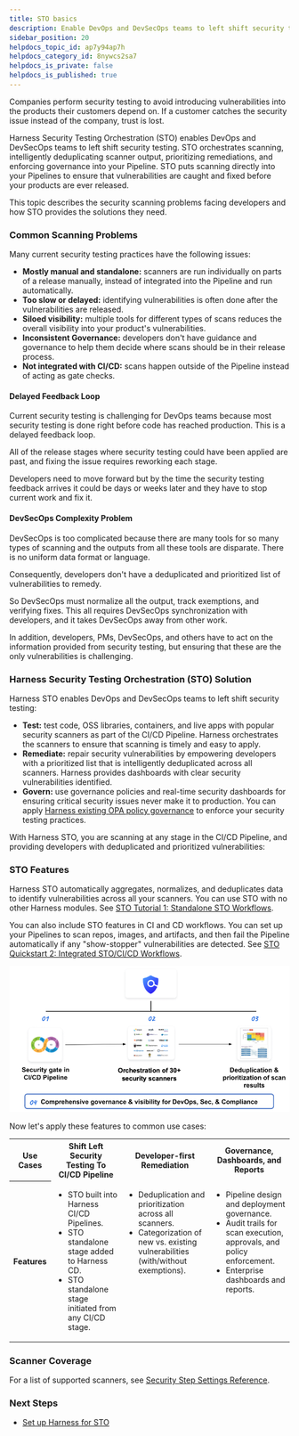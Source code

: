 ```yaml
---
title: STO basics
description: Enable DevOps and DevSecOps teams to left shift security testing.
sidebar_position: 20
helpdocs_topic_id: ap7y94ap7h
helpdocs_category_id: 8nywcs2sa7
helpdocs_is_private: false
helpdocs_is_published: true
---
```


Companies perform security testing to avoid introducing vulnerabilities into the products their customers depend on. If a customer catches the security issue instead of the company, trust is lost.

Harness Security Testing Orchestration (STO) enables DevOps and DevSecOps teams to left shift security testing. STO orchestrates scanning, intelligently deduplicating scanner output, prioritizing remediations, and enforcing governance into your Pipeline. STO puts scanning directly into your Pipelines to ensure that vulnerabilities are caught and fixed before your products are ever released.

This topic describes the security scanning problems facing developers and how STO provides the solutions they need.

### Common Scanning Problems

Many current security testing practices have the following issues:

* **Mostly manual and standalone:** scanners are run individually on parts of a release manually, instead of integrated into the Pipeline and run automatically.
* **Too slow or delayed:** identifying vulnerabilities is often done after the vulnerabilities are released.
* **Siloed visibility:** multiple tools for different types of scans reduces the overall visibility into your product's vulnerabilities.
* **Inconsistent Governance:** developers don't have guidance and governance to help them decide where scans should be in their release process.
* **Not integrated with CI/CD:** scans happen outside of the Pipeline instead of acting as gate checks.

#### Delayed Feedback Loop

Current security testing is challenging for DevOps teams because most security testing is done right before code has reached production. This is a delayed feedback loop.

<!-- 
![](./static/security-testing-orchestration-basics-28.png)
-->

All of the release stages where security testing could have been applied are past, and fixing the issue requires reworking each stage.

Developers need to move forward but by the time the security testing feedback arrives it could be days or weeks later and they have to stop current work and fix it.

#### DevSecOps Complexity Problem

DevSecOps is too complicated because there are many tools for so many types of scanning and the outputs from all these tools are disparate. There is no uniform data format or language.

<!-- 
![](./static/security-testing-orchestration-basics-29.png)
-->

Consequently, developers don't have a deduplicated and prioritized list of vulnerabilities to remedy.

So DevSecOps must normalize all the output, track exemptions, and verifying fixes. This all requires DevSecOps synchronization with developers, and it takes DevSecOps away from other work.

In addition, developers, PMs, DevSecOps, and others have to act on the information provided from security testing, but ensuring that these are the only vulnerabilities is challenging.

### Harness Security Testing Orchestration (STO) Solution

Harness STO enables DevOps and DevSecOps teams to left shift security testing:

* **Test:** test code, OSS libraries, containers, and live apps with popular security scanners as part of the CI/CD Pipeline. Harness orchestrates the scanners to ensure that scanning is timely and easy to apply.
* **Remediate:** repair security vulnerabilities by empowering developers with a prioritized list that is intelligently deduplicated across all scanners. Harness provides dashboards with clear security vulnerabilities identified.
* **Govern:** use governance policies and real-time security dashboards for ensuring critical security issues never make it to production. You can apply [Harness existing OPA policy governance](/docs/platform/Governance/Policy-as-code/harness-governance-overview) to enforce your security testing practices.

With Harness STO, you are scanning at any stage in the CI/CD Pipeline, and providing developers with deduplicated and prioritized vulnerabilities:

<!--
![](./static/security-testing-orchestration-basics-30.png)
-->

<!--
### Quick Summary

The following 1min video provides a quick summary of STO:

 Video:
https://harness-1.wistia.com/medias/rpv5vwzpxz>
<docvideo src="https://fast.wistia.net/embed/iframe/yjlevup9v4" />
-->

### STO Features

Harness STO automatically aggregates, normalizes, and deduplicates data to identify vulnerabilities across all your scanners. You can use STO with no other Harness modules. See [STO Tutorial 1: Standalone STO Workflows](/tutorials/security-tests/standalone-pipeline).

You can also include STO features in CI and CD workflows. You can set up your Pipelines to scan repos, images, and artifacts, and then fail the Pipeline automatically if any "show-stopper" vulnerabilities are detected. See [STO Quickstart 2: Integrated STO/CI/CD Workflows](/tutorials/security-tests/cicd-integrated-pipeline).

![](./static/security-testing-orchestration-basics-31.png)

Now let's apply these features to common use cases:

<table>
    <tr>
        <th>Use Cases</th>
        <th>Shift Left Security Testing To CI/CD Pipeline</th>
        <th>Developer-first Remediation</th>
        <th>Governance, Dashboards, and Reports</th>
    </tr>
    <tr>
        <th>Features</th>
        <td  valign="top">
            <ul>
              <li>STO built into Harness CI/CD Pipelines.</li>
              <li>STO standalone stage added to Harness CD.</li>
              <li>STO standalone stage initiated from any CI/CD stage.</li>
            </ul>
        </td>
        <td valign="top">
            <ul>
              <li>Deduplication and prioritization across all scanners.</li>
              <li>Categorization of new vs. existing vulnerabilities (with/without exemptions).</li>
            </ul>
        </td>
        <td  valign="top">
            <ul>
              <li>Pipeline design and deployment governance.</li>
              <li>Audit trails for scan execution, approvals, and policy enforcement.</li>
              <li>Enterprise dashboards and reports.</li>
            </ul>
        </td>
    </tr>
</table>

### Scanner Coverage

For a list of supported scanners, see [Security Step Settings Reference](../sto-techref-category/security-step-settings-reference.md#scanners-target-types-and-scan-approach).


### Next Steps

* [Set up Harness for STO](set-up-harness-for-sto.md)

